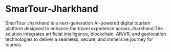 # SmarTour-Jharkhand
SmarTour Jharkhand is a next-generation AI-powered digital tourism platform designed to enhance the travel experience across Jharkhand.The solution integrates artificial intelligence, blockchain, AR/VR, and geolocation technologies to deliver a seamless, secure, and immersive journey for tourists.
